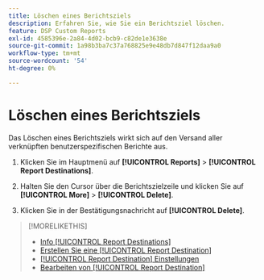 ```yaml
---
title: Löschen eines Berichtsziels
description: Erfahren Sie, wie Sie ein Berichtsziel löschen.
feature: DSP Custom Reports
exl-id: 4585396e-2a84-4d02-bcb9-c82de1e3638e
source-git-commit: 1a98b3ba7c37a768825e9e48db7d847f12daa9a0
workflow-type: tm+mt
source-wordcount: '54'
ht-degree: 0%

---
```


# Löschen eines Berichtsziels

Das Löschen eines Berichtsziels wirkt sich auf den Versand aller verknüpften benutzerspezifischen Berichte aus.

1. Klicken Sie im Hauptmenü auf **[!UICONTROL Reports]** > **[!UICONTROL Report Destinations]**.

1. Halten Sie den Cursor über die Berichtszielzeile und klicken Sie auf **[!UICONTROL More]** > **[!UICONTROL Delete]**.

1. Klicken Sie in der Bestätigungsnachricht auf **[!UICONTROL Delete]**.

>[!MORELIKETHIS]
>
>* [Info [!UICONTROL Report Destinations]](/help/dsp/reports/report-destinations/report-destination-about.md)
>* [Erstellen Sie eine [!UICONTROL Report Destination]](/help/dsp/reports/report-destinations/report-destination-create.md)
>* [[!UICONTROL Report Destination] Einstellungen](/help/dsp/reports/report-destinations/report-destination-settings.md)
>* [Bearbeiten von [!UICONTROL Report Destination]](/help/dsp/reports/report-destinations/report-destination-edit.md)

